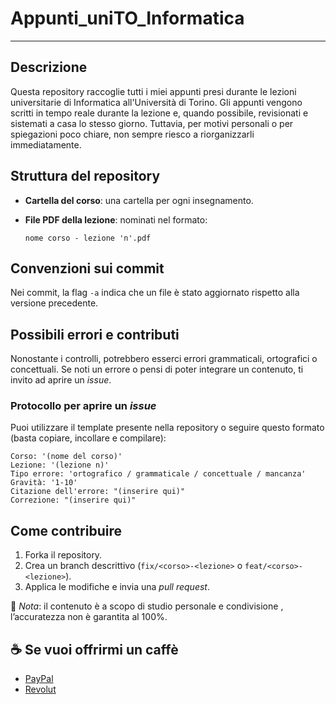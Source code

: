 # Appunti\_uniTO\_Informatica
---

## Descrizione

Questa repository raccoglie tutti i miei appunti presi durante le lezioni universitarie di Informatica all'Università di Torino. Gli appunti vengono scritti in tempo reale durante la lezione e, quando possibile, revisionati e sistemati a casa lo stesso giorno. Tuttavia, per motivi personali o per spiegazioni poco chiare, non sempre riesco a riorganizzarli immediatamente.

## Struttura del repository

* **Cartella del corso**: una cartella per ogni insegnamento.
* **File PDF della lezione**: nominati nel formato:

  ```
  nome corso - lezione 'n'.pdf
  ```

## Convenzioni sui commit

Nei commit, la flag `-a` indica che un file è stato aggiornato rispetto alla versione precedente.

## Possibili errori e contributi

Nonostante i controlli, potrebbero esserci errori grammaticali, ortografici o concettuali. Se noti un errore o pensi di poter integrare un contenuto, ti invito ad aprire un *issue*.

### Protocollo per aprire un *issue*

Puoi utilizzare il template presente nella repository o seguire questo formato (basta copiare, incollare e compilare):

```
Corso: '(nome del corso)'
Lezione: '(lezione n)'
Tipo errore: 'ortografico / grammaticale / concettuale / mancanza'
Gravità: '1-10'
Citazione dell'errore: "(inserire qui)"
Correzione: "(inserire qui)"
```

## Come contribuire

1. Forka il repository.
2. Crea un branch descrittivo (`fix/<corso>-<lezione>` o `feat/<corso>-<lezione>`).
3. Applica le modifiche e invia una *pull request*.



📌 *Nota*: il contenuto è a scopo di studio personale e condivisione , l’accuratezza non è garantita al 100%.

## ☕ Se vuoi offrirmi un caffè
- [PayPal](https://www.paypal.com/paypalme/fydado)  
- [Revolut](https://revolut.me/scarlata04)  
